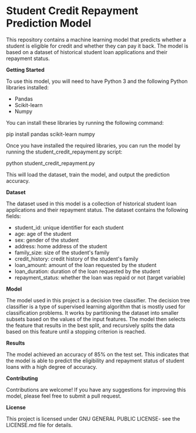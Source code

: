 # **Student Credit Repayment Prediction Model**

This repository contains a machine learning model that predicts whether a student is eligible for credit and whether they can pay it back. The model is based on a dataset of historical student loan applications and their repayment status.

**Getting Started**

To use this model, you will need to have Python 3 and the following Python libraries installed:

- Pandas
- Scikit-learn
- Numpy

You can install these libraries by running the following command:

pip install pandas scikit-learn numpy

Once you have installed the required libraries, you can run the model by running the student\_credit\_repayment.py script:

python student\_credit\_repayment.py

This will load the dataset, train the model, and output the prediction accuracy.

**Dataset**

The dataset used in this model is a collection of historical student loan applications and their repayment status. The dataset contains the following fields:

- student\_id: unique identifier for each student
- age: age of the student
- sex: gender of the student
- address: home address of the student
- family\_size: size of the student's family
- credit\_history: credit history of the student's family
- loan\_amount: amount of the loan requested by the student
- loan\_duration: duration of the loan requested by the student
- repayment\_status: whether the loan was repaid or not (target variable)

**Model**

The model used in this project is a decision tree classifier. The decision tree classifier is a type of supervised learning algorithm that is mostly used for classification problems. It works by partitioning the dataset into smaller subsets based on the values of the input features. The model then selects the feature that results in the best split, and recursively splits the data based on this feature until a stopping criterion is reached.

**Results**

The model achieved an accuracy of 85% on the test set. This indicates that the model is able to predict the eligibility and repayment status of student loans with a high degree of accuracy.

**Contributing**

Contributions are welcome! If you have any suggestions for improving this model, please feel free to submit a pull request.

**License**

This project is licensed under GNU GENERAL PUBLIC LICENSE- see the LICENSE.md file for details.
